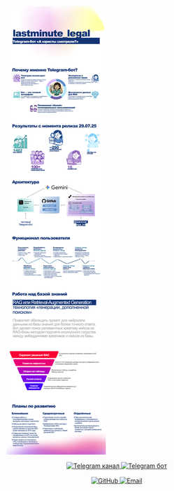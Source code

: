 ![Презентация](slides/combined-slides.png)

<div align="center">

<a href="https://t.me/delay_RAG">
  <img src="https://img.shields.io/badge/%20Канал-Делай RAG -0088cc?style=for-the-badge&logo=telegram&logoColor=white" alt="Telegram канал">
</a>

<a href="https://t.me/lastminute_legal_bot">
  <img src="https://img.shields.io/badge/%20Бот-lastminute_legal-0088cc?style=for-the-badge&logo=telegram&logoColor=white" alt="Telegram бот">
</a>
<br><br>
<a href="https://github.com/ekaterina-ya/lastminute_legal">
  <img src="https://img.shields.io/badge/%20GitHub-1e3a8a?style=for-the-badge&logo=github&logoColor=white" alt="GitHub">
</a>


<a href="mailto:yakunenko.ekaterina@gmail.com.com">
  <img src="https://img.shields.io/badge/%20Связаться_с_автором-6366f1?style=for-the-badge&logo=gmail&logoColor=white" alt="Email">
</a>

</div>
